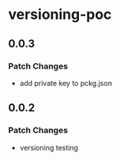 # versioning-poc

## 0.0.3

### Patch Changes

- add private key to pckg.json

## 0.0.2

### Patch Changes

- versioning testing
